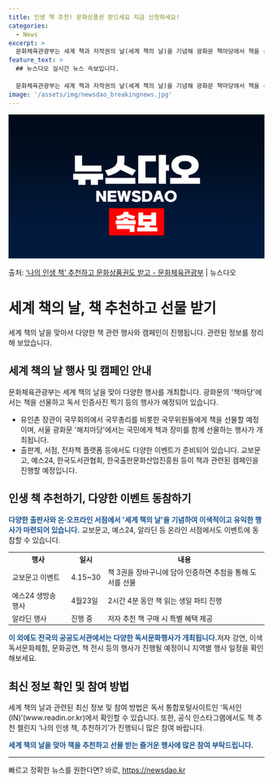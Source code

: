```yaml
---
title: 인생 책 추천! 문화상품권 받으세요 지금 신청하세요!
categories:
  - News
excerpt: >
  문화체육관광부는 세계 책과 저작권의 날(세계 책의 날)을 기념해 광화문 책마당에서 책을 선물하고 다양한 행사…
feature_text: >
  ## 뉴스다오 실시간 뉴스 속보입니다.

  문화체육관광부는 세계 책과 저작권의 날(세계 책의 날)을 기념해 광화문 책마당에서 책을 선물하고 다양한 행사…
image: '/assets/img/newsdao_breakingnews.jpg'
---
```


![뉴스다오 속보](/assets/img/newsdao_breakingnews.jpg)

<p>출처: <a href="https://newsdao.kr/3643" rel="dofollow">‘나의 인생 책’ 추천하고 문화상품권도 받고 - 문화체육관광부</a> | 뉴스다오</p>

<h1>세계 책의 날, 책 추천하고 선물 받기</h1>
<p data-ke-size="size16">세계 책의 날을 맞아서 다양한 책 관련 행사와 캠페인이 진행됩니다. 관련된 정보를 정리해 보았습니다.</p>
<h2 data-ke-size="size26">세계 책의 날 행사 및 캠페인 안내</h2>
<p>문화체육관광부는 세계 책의 날을 맞아 다양한 행사를 개최합니다. 광화문의 '책마당'에서는 책을 선물하고 독서 인증사진 찍기 등의 행사가 예정되어 있습니다.</p>
<ul>
<li>유인촌 장관이 국무회의에서 국무총리를 비롯한 국무위원들에게 책을 선물할 예정이며, 서울 광화문 '해치마당'에서는 국민에게 책과 장미를 함께 선물하는 행사가 개최됩니다.</li>
<li>출판계, 서점, 전자책 플랫폼 등에서도 다양한 이벤트가 준비되어 있습니다. 교보문고, 예스24, 한국도서관협회, 한국출판문화산업진흥원 등이 책과 관련된 캠페인을 진행할 예정입니다.</li>
</ul>
<h2 data-ke-size="size26">인생 책 추천하기, 다양한 이벤트 동참하기</h2>
<p><b><span style="color: #1a5490;">다양한 출판사와 온·오프라인 서점에서 '세계 책의 날'을 기념하여 이색적이고 유익한 행사가 마련되어 있습니다.</span></b> 교보문고, 예스24, 알라딘 등 온라인 서점에서도 이벤트에 동참할 수 있습니다.</p>
<table>
  <tr>
    <th>행사</th>
    <th>일시</th>
    <th>내용</th>
  </tr>
  <tr>
    <td>교보문고 이벤트</td>
    <td>4.15~30</td>
    <td>책 3권을 장바구니에 담아 인증하면 추첨을 통해 도서를 선물</td>
  </tr>
  <tr>
    <td>예스24 생방송 행사</td>
    <td>4월23일</td>
    <td>2시간 4분 동안 책 읽는 생일 파티 진행</td>
  </tr>
  <tr>
    <td>알라딘 행사</td>
    <td>진행 중</td>
    <td>저자 추천 책 구매 시 특별 혜택 제공</td>
  </tr>
</table>

<p data-ke-size="size16"><b><span style="color: #1a5490;">이 외에도 전국의 공공도서관에서는 다양한 독서문화행사가 개최됩니다.</span></b>저자 강연, 이색 독서문화체험, 문화공연, 책 전시 등의 행사가 진행될 예정이니 지역별 행사 일정을 확인해보세요.</p>
<h2 data-ke-size="size26">최신 정보 확인 및 참여 방법</h2>
<p>세계 책의 날과 관련된 최신 정보 및 참여 방법은 독서 통합포털사이트인 ‘독서인(IN)’(www.readin.or.kr)에서 확인할 수 있습니다. 또한, 공식 인스타그램에서도 책 추천 챌린지 ‘나의 인생 책, 추천하기’가 진행되니 많은 참여 바랍니다.</p>
<p><b><span style="color: #1a5490;">세계 책의 날을 맞아 책을 추천하고 선물 받는 즐거운 행사에 많은 참여 부탁드립니다.</span></b></p>
<hr> 

빠르고 정확한 뉴스를 원한다면? 바로, <a href="https://newsdao.kr" rel="dofollow">https://newsdao.kr</a>


